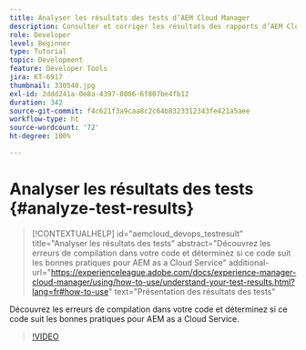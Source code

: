 ```yaml
---
title: Analyser les résultats des tests d’AEM Cloud Manager
description: Consulter et corriger les résultats des rapports d’AEM Cloud Manager
role: Developer
level: Beginner
type: Tutorial
topic: Development
feature: Developer Tools
jira: KT-6917
thumbnail: 330540.jpg
exl-id: 2ddd241a-0e8a-4397-8006-6f807be4fb12
duration: 342
source-git-commit: f4c621f3a9caa8c2c64b8323312343fe421a5aee
workflow-type: ht
source-wordcount: '72'
ht-degree: 100%

---
```


# Analyser les résultats des tests {#analyze-test-results}

>[!CONTEXTUALHELP]
>id="aemcloud_devops_testresult"
>title="Analyser les résultats des tests"
>abstract="Découvrez les erreurs de compilation dans votre code et déterminez si ce code suit les bonnes pratiques pour AEM as a Cloud Service"
>additional-url="https://experienceleague.adobe.com/docs/experience-manager-cloud-manager/using/how-to-use/understand-your-test-results.html?lang=fr#how-to-use" text="Présentation des résultats des tests"

Découvrez les erreurs de compilation dans votre code et déterminez si ce code suit les bonnes pratiques pour AEM as a Cloud Service.

>[!VIDEO](https://video.tv.adobe.com/v/330540?quality=12&learn=on)
